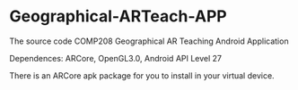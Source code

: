 # Geographical-ARTeach-APP
The source code COMP208 Geographical AR Teaching Android Application

Dependences: ARCore, OpenGL3.0, Android API Level 27

There is an ARCore apk package for you to install in your virtual device.
